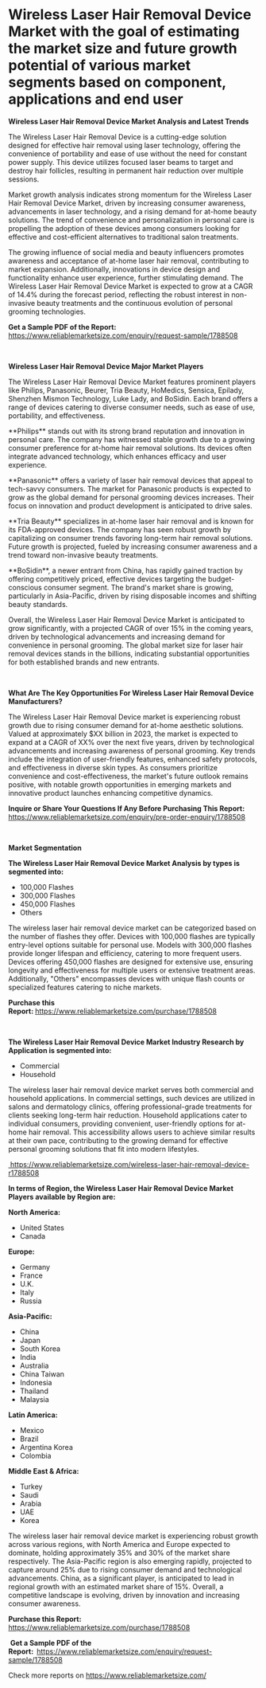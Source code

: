 <p><h1>Wireless Laser Hair Removal Device Market with the goal of estimating the market size and future growth potential of various market segments based on component, applications and end user</h1></p><p><strong>Wireless Laser Hair Removal Device Market Analysis and Latest Trends</strong></p>
<p><p>The Wireless Laser Hair Removal Device is a cutting-edge solution designed for effective hair removal using laser technology, offering the convenience of portability and ease of use without the need for constant power supply. This device utilizes focused laser beams to target and destroy hair follicles, resulting in permanent hair reduction over multiple sessions.</p><p>Market growth analysis indicates strong momentum for the Wireless Laser Hair Removal Device Market, driven by increasing consumer awareness, advancements in laser technology, and a rising demand for at-home beauty solutions. The trend of convenience and personalization in personal care is propelling the adoption of these devices among consumers looking for effective and cost-efficient alternatives to traditional salon treatments.</p><p>The growing influence of social media and beauty influencers promotes awareness and acceptance of at-home laser hair removal, contributing to market expansion. Additionally, innovations in device design and functionality enhance user experience, further stimulating demand. The Wireless Laser Hair Removal Device Market is expected to grow at a CAGR of 14.4% during the forecast period, reflecting the robust interest in non-invasive beauty treatments and the continuous evolution of personal grooming technologies.</p></p>
<p><strong>Get a Sample PDF of the Report:&nbsp;</strong> <a href="https://www.reliablemarketsize.com/enquiry/request-sample/1788508?utm_campaign=1167&utm_medium=2&utm_source=Github&utm_content=ia&utm_term=09022025&utm_id=wireless-laser-hair-removal-device">https://www.reliablemarketsize.com/enquiry/request-sample/1788508</a></p>
<p>&nbsp;</p>
<p><strong>Wireless Laser Hair Removal Device Major Market Players</strong></p>
<p><p>The Wireless Laser Hair Removal Device Market features prominent players like Philips, Panasonic, Beurer, Tria Beauty, HoMedics, Sensica, Epilady, Shenzhen Mismon Technology, Luke Lady, and BoSidin. Each brand offers a range of devices catering to diverse consumer needs, such as ease of use, portability, and effectiveness.</p><p>**Philips** stands out with its strong brand reputation and innovation in personal care. The company has witnessed stable growth due to a growing consumer preference for at-home hair removal solutions. Its devices often integrate advanced technology, which enhances efficacy and user experience.</p><p>**Panasonic** offers a variety of laser hair removal devices that appeal to tech-savvy consumers. The market for Panasonic products is expected to grow as the global demand for personal grooming devices increases. Their focus on innovation and product development is anticipated to drive sales.</p><p>**Tria Beauty** specializes in at-home laser hair removal and is known for its FDA-approved devices. The company has seen robust growth by capitalizing on consumer trends favoring long-term hair removal solutions. Future growth is projected, fueled by increasing consumer awareness and a trend toward non-invasive beauty treatments.</p><p>**BoSidin**, a newer entrant from China, has rapidly gained traction by offering competitively priced, effective devices targeting the budget-conscious consumer segment. The brand's market share is growing, particularly in Asia-Pacific, driven by rising disposable incomes and shifting beauty standards.</p><p>Overall, the Wireless Laser Hair Removal Device Market is anticipated to grow significantly, with a projected CAGR of over 15% in the coming years, driven by technological advancements and increasing demand for convenience in personal grooming. The global market size for laser hair removal devices stands in the billions, indicating substantial opportunities for both established brands and new entrants.</p></p>
<p>&nbsp;</p>
<p><strong>What Are The Key Opportunities For Wireless Laser Hair Removal Device Manufacturers?</strong></p>
<p><p>The Wireless Laser Hair Removal Device market is experiencing robust growth due to rising consumer demand for at-home aesthetic solutions. Valued at approximately $XX billion in 2023, the market is expected to expand at a CAGR of XX% over the next five years, driven by technological advancements and increasing awareness of personal grooming. Key trends include the integration of user-friendly features, enhanced safety protocols, and effectiveness in diverse skin types. As consumers prioritize convenience and cost-effectiveness, the market's future outlook remains positive, with notable growth opportunities in emerging markets and innovative product launches enhancing competitive dynamics.</p></p>
<p><strong>Inquire or Share Your Questions If Any Before Purchasing This Report:</strong> <a href="https://www.reliablemarketsize.com/enquiry/pre-order-enquiry/1788508?utm_campaign=1167&utm_medium=2&utm_source=Github&utm_content=ia&utm_term=09022025&utm_id=wireless-laser-hair-removal-device">https://www.reliablemarketsize.com/enquiry/pre-order-enquiry/1788508</a></p>
<p>&nbsp;</p>
<p><strong>Market Segmentation</strong></p>
<p><strong>The Wireless Laser Hair Removal Device Market Analysis by types is segmented into:</strong></p>
<p><ul><li>100,000 Flashes</li><li>300,000 Flashes</li><li>450,000 Flashes</li><li>Others</li></ul></p>
<p><p>The wireless laser hair removal device market can be categorized based on the number of flashes they offer. Devices with 100,000 flashes are typically entry-level options suitable for personal use. Models with 300,000 flashes provide longer lifespan and efficiency, catering to more frequent users. Devices offering 450,000 flashes are designed for extensive use, ensuring longevity and effectiveness for multiple users or extensive treatment areas. Additionally, "Others" encompasses devices with unique flash counts or specialized features catering to niche markets.</p></p>
<p><strong>Purchase this Report:&nbsp;</strong><a href="https://www.reliablemarketsize.com/purchase/1788508?utm_campaign=1167&utm_medium=2&utm_source=Github&utm_content=ia&utm_term=09022025&utm_id=wireless-laser-hair-removal-device">https://www.reliablemarketsize.com/purchase/1788508</a></p>
<p>&nbsp;</p>
<p><strong>The Wireless Laser Hair Removal Device Market Industry Research by Application is segmented into:</strong></p>
<p><ul><li>Commercial</li><li>Household</li></ul></p>
<p><p>The wireless laser hair removal device market serves both commercial and household applications. In commercial settings, such devices are utilized in salons and dermatology clinics, offering professional-grade treatments for clients seeking long-term hair reduction. Household applications cater to individual consumers, providing convenient, user-friendly options for at-home hair removal. This accessibility allows users to achieve similar results at their own pace, contributing to the growing demand for effective personal grooming solutions that fit into modern lifestyles.</p></p>
<p><a href="https://www.reliablemarketsize.com/wireless-laser-hair-removal-device-r1788508?utm_campaign=1167&utm_medium=2&utm_source=Github&utm_content=ia&utm_term=09022025&utm_id=wireless-laser-hair-removal-device">&nbsp;https://www.reliablemarketsize.com/wireless-laser-hair-removal-device-r1788508</a></p>
<p><strong>In terms of Region, the Wireless Laser Hair Removal Device Market Players available by Region are:</strong></p>
<p>
    <p> <strong> North America: </strong>
        <ul>
            <li>United States</li>
            <li>Canada</li>
        </ul>
        </p> 
    <p> <strong> Europe: </strong>
        <ul>
            <li>Germany</li>
            <li>France</li>
            <li>U.K.</li>
            <li>Italy</li>
            <li>Russia</li>
        </ul>
        </p> 
    <p> <strong> Asia-Pacific: </strong>
        <ul>
            <li>China</li>
            <li>Japan</li>
            <li>South Korea</li>
            <li>India</li>
            <li>Australia</li>
            <li>China Taiwan</li>
            <li>Indonesia</li>
            <li>Thailand</li>
            <li>Malaysia</li>
        </ul>
        </p> 
    <p> <strong> Latin America: </strong>
        <ul>
            <li>Mexico</li>
            <li>Brazil</li>
            <li>Argentina Korea</li>
            <li>Colombia</li>
        </ul>
        </p> 
    <p> <strong> Middle East & Africa: </strong>
        <ul>
            <li>Turkey</li>
            <li>Saudi</li>
            <li>Arabia</li>
            <li>UAE</li>
            <li>Korea</li>
        </ul>
    </p>
    </p>
<p><p>The wireless laser hair removal device market is experiencing robust growth across various regions, with North America and Europe expected to dominate, holding approximately 35% and 30% of the market share respectively. The Asia-Pacific region is also emerging rapidly, projected to capture around 25% due to rising consumer demand and technological advancements. China, as a significant player, is anticipated to lead in regional growth with an estimated market share of 15%. Overall, a competitive landscape is evolving, driven by innovation and increasing consumer awareness.</p></p>
<p><strong>Purchase this Report: </strong><a href="https://www.reliablemarketsize.com/purchase/1788508?utm_campaign=1167&utm_medium=2&utm_source=Github&utm_content=ia&utm_term=09022025&utm_id=wireless-laser-hair-removal-device">https://www.reliablemarketsize.com/purchase/1788508</a></p>
<p>&nbsp;<strong>Get a Sample PDF of the Report:&nbsp;&nbsp;</strong><a href="https://www.reliablemarketsize.com/enquiry/request-sample/1788508?utm_campaign=1167&utm_medium=2&utm_source=Github&utm_content=ia&utm_term=09022025&utm_id=wireless-laser-hair-removal-device">https://www.reliablemarketsize.com/enquiry/request-sample/1788508</a></p>
<p><strong></strong></p>
<p>Check more reports on <a href="https://www.reliablemarketsize.com/?utm_campaign=1167&utm_medium=2&utm_source=Github&utm_content=ia&utm_term=09022025&utm_id=wireless-laser-hair-removal-device">https://www.reliablemarketsize.com/</a></p>